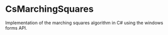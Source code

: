 # CsMarchingSquares
Implementation of the marching squares algorithm in C# using the windows forms API.
